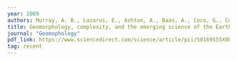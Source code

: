 ```yaml
---
year: 2009
authors: Murray, A. B., Lazarus, E., Ashton, A., Baas, A., Coco, G., Coulthard, T., Fonstad, M., Haff, P., <strong>McNamara, D. E.,</strong> Paola, C., Pelletier, J., and Reinhardt, L.
title: Geomorphology, complexity, and the emerging science of the Earth's surface
journal: "Geomophology"
pdf_link: https://www.sciencedirect.com/science/article/pii/S0169555X08003826
tag: recent
---
```

